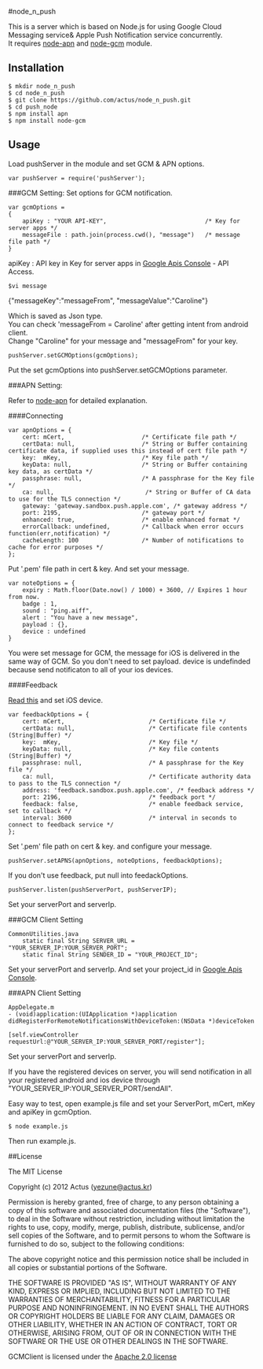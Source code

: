 #node_n_push

This is a server which is based on Node.js for using Google Cloud Messaging service& Apple Push Notification service concurrently.<br />
It requires [node-apn](https://github.com/argon/node-apn)
and [node-gcm](https://github.com/ToothlessGear/node-gcm) module.


## Installation

    $ mkdir node_n_push
	$ cd node_n_push 
	$ git clone https://github.com/actus/node_n_push.git
	$ cd push_node
	$ npm install apn
	$ npm install node-gcm


## Usage
 
Load pushServer in the module and set GCM & APN options.

	var pushServer = require('pushServer');

###GCM Setting:
Set options for GCM notification.

	var gcmOptions = 
	{
		apiKey : "YOUR API-KEY",							/* Key for server apps */
		messageFile : path.join(process.cwd(), "message")	/* message file path */
	}

apiKey : API key in Key for server apps in [Google Apis Console](https://code.google.com/apis/console/) - API Access.

	$vi message

{"messageKey":"messageFrom", "messageValue":"Caroline"}

Which is saved as Json type.   <br />
You can check 'messageFrom = Caroline' after getting intent from android client. <br />
Change "Caroline" for your message and "messageFrom" for your key.

	pushServer.setGCMOptions(gcmOptions);

Put the set gcmOptions into pushServer.setGCMOptions parameter.

###APN Setting:

Refer to [node-apn](https://github.com/argon/node-apn) for detailed explanation.

####Connecting

	var apnOptions = {
		cert: mCert,                      /* Certificate file path */
		certData: null,                   /* String or Buffer containing certificate data, if supplied uses this instead of cert file path */
    	key:  mKey,                       /* Key file path */
    	keyData: null,                    /* String or Buffer containing key data, as certData */
    	passphrase: null,                 /* A passphrase for the Key file */
    	ca: null,                          /* String or Buffer of CA data to use for the TLS connection */
    	gateway: 'gateway.sandbox.push.apple.com', /* gateway address */
    	port: 2195,                       /* gateway port */
    	enhanced: true,                   /* enable enhanced format */
    	errorCallback: undefined,         /* Callback when error occurs function(err,notification) */
    	cacheLength: 100                  /* Number of notifications to cache for error purposes */
	};

Put '.pem' file path in cert & key.
And set your message.

	var noteOptions = {
		expiry : Math.floor(Date.now() / 1000) + 3600, // Expires 1 hour from now.
		badge : 1,
		sound : "ping.aiff",
		alert : "You have a new message",
		payload : {},
		device : undefined
	}

You were set message for GCM, the message for iOS is delivered in the same way of GCM.
So you don't need to set payload.
device is undefinded because send notificaton to all of your ios devices.

####Feedback

[Read this](https://groups.google.com/forum/?fromgroups#!topic/easyapns/GbLVI-_RwrM) and set iOS device.

	var feedbackOptions = {
	    cert: mCert,                   		/* Certificate file */
	    certData: null,                     /* Certificate file contents (String|Buffer) */
	    key:  mKey,                   		/* Key file */
	    keyData: null,                      /* Key file contents (String|Buffer) */
	    passphrase: null,                   /* A passphrase for the Key file */
	    ca: null,                           /* Certificate authority data to pass to the TLS connection */
	    address: 'feedback.sandbox.push.apple.com', /* feedback address */
	    port: 2196,                         /* feedback port */
	    feedback: false,                    /* enable feedback service, set to callback */
	    interval: 3600                      /* interval in seconds to connect to feedback service */
	};

Set '.pem' file path on cert & key. and configure your message. <br />


	pushServer.setAPNS(apnOptions, noteOptions, feedbackOptions);

If you don't use feedback, put null into feedackOptions.


	pushServer.listen(pushServerPort, pushServerIP);

Set your serverPort and serverIp.

###GCM Client Setting

	CommonUtilities.java
	    static final String SERVER_URL = "YOUR_SERVER_IP:YOUR_SERVER_PORT";
	    static final String SENDER_ID = "YOUR_PROJECT_ID";

Set your serverPort and serverIp. And set your project_id in [Google Apis Console](https://code.google.com/apis/console/).

###APN Client Setting

	AppDelegate.m 
	- (void)application:(UIApplication *)application didRegisterForRemoteNotificationsWithDeviceToken:(NSData *)deviceToken 

	[self.viewController requestUrl:@"YOUR_SERVER_IP:YOUR_SERVER_PORT/register"];

Set your serverPort and serverIp.

If you have the registered devices on server, you will send notification in all your registered android and ios device through "YOUR_SERVER_IP:YOUR_SERVER_PORT/sendAll".


Easy way to test, open example.js file and set your ServerPort, mCert, mKey and apiKey in gcmOption.
	
	$ node example.js 
	
Then run example.js.


##License

The MIT License

Copyright (c) 2012 Actus (yezune@actus.kr)

Permission is hereby granted, free of charge, to any person obtaining a copy of this software and associated documentation files (the "Software"), to deal in the Software without restriction, including without limitation the rights to use, copy, modify, merge, publish, distribute, sublicense, and/or sell copies of the Software, and to permit persons to whom the Software is furnished to do so, subject to the following conditions:

The above copyright notice and this permission notice shall be included in all copies or substantial portions of the Software.

THE SOFTWARE IS PROVIDED "AS IS", WITHOUT WARRANTY OF ANY KIND, EXPRESS OR IMPLIED, INCLUDING BUT NOT LIMITED TO THE WARRANTIES OF MERCHANTABILITY, FITNESS FOR A PARTICULAR PURPOSE AND NONINFRINGEMENT. IN NO EVENT SHALL THE AUTHORS OR COPYRIGHT HOLDERS BE LIABLE FOR ANY CLAIM, DAMAGES OR OTHER LIABILITY, WHETHER IN AN ACTION OF CONTRACT, TORT OR OTHERWISE, ARISING FROM, OUT OF OR IN CONNECTION WITH THE SOFTWARE OR THE USE OR OTHER DEALINGS IN THE SOFTWARE.


GCMClient is licensed under the [Apache 2.0 license](http://www.apache.org/licenses/LICENSE-2.0)